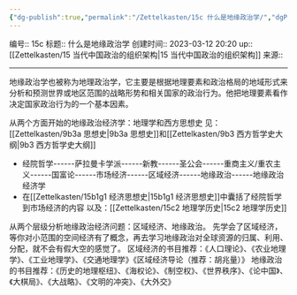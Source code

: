 ```yaml
---
{"dg-publish":true,"permalink":"/Zettelkasten/15c 什么是地缘政治学/","dgPassFrontmatter":true}
---
```


编号:: 15c
标题:: 什么是地缘政治学
创建时间:: 2023-03-12 20:20
up:: [[Zettelkasten/15 当代中国政治的组织架构\|15 当代中国政治的组织架构]]
来源:: 

---
地缘政治学也被称为地理政治学，它主要是根据地理要素和政治格局的地域形式来分析和预测世界或地区范围的战略形势和相关国家的政治行为。他把地理要素看作决定国家政治行为的一个基本因素。

从两个方面开始的地缘政治经济学：地理学和西方思想史
见：[[Zettelkasten/9b3a 思想史\|9b3a 思想史]]和[[Zettelkasten/9b3 西方哲学史大纲\|9b3 西方哲学史大纲]]
- 经院哲学------萨拉曼卡学派------新教------圣公会------重商主义/重农主义------国富论------市场经济------区域经济------地缘政治------地缘政治经济学
- 在[[Zettelkasten/15b1g1 经济思想史\|15b1g1 经济思想史]]中囊括了经院哲学到市场经济的内容
以及：[[Zettelkasten/15c2 地理学历史\|15c2 地理学历史]]

从两个层级分析地缘政治经济问题：区域经济、地缘政治。
先学会了区域经济，等你对小范围的空间经济有了概念，再去学习地缘政治对全球资源的归属、利用、分配，就不会有假大空的感觉了。
区域经济的书目推荐：《人口理论》、《农业地理学》、《工业地理学》、《交通地理学》《区域经济导论（推荐：胡兆量）》
地缘政治的书目推荐：《历史的地理枢纽》、《海权论》、《制空权》、《世界秩序》、《论中国》、《大棋局》、《大战略》、《文明的冲突》、《大外交》